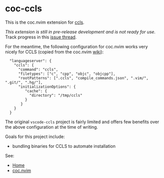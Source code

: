 # coc-ccls

This is the coc.nvim extension for [ccls](https://github.com/MaskRay/ccls).

_This extension is still in pre-release development and is not ready for use._
Track progress in this [issue thread](https://github.com/Maxattax97/coc-ccls/issues/1).

For the meantime, the following configuration for coc.nvim works very nicely for
CCLS (copied from the coc.nvim [wiki](https://github.com/neoclide/coc.nvim/wiki/Language-servers#ccobjective-c)):

```
  "languageserver": {
    "ccls": {
      "command": "ccls",
      "filetypes": ["c", "cpp", "objc", "objcpp"],
      "rootPatterns": [".ccls", "compile_commands.json", ".vim/", ".git/", ".hg/"],
      "initializationOptions": {
         "cache": {
           "directory": "/tmp/ccls"
         }
       }
    }
  }
```

The original `vscode-ccls` project is fairly limited and offers few benefits
over the above configuration at the time of writing.

Goals for this project include:
 - bundling binaries for CCLS to automate installation

See:

* [Home](https://github.com/MaskRay/ccls/wiki/Home)
* [coc.nvim](https://github.com/neoclide/coc.nvim)
